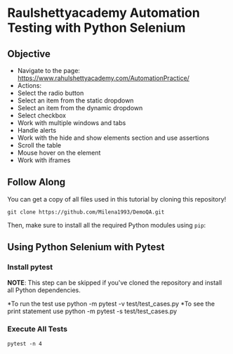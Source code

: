 # Raulshettyacademy Automation  Testing with Python Selenium

## Objective

   *  Navigate to the page: https://www.rahulshettyacademy.com/AutomationPractice/
   *  Actions:
   *  Select the radio button
   *  Select an item from the static dropdown
   *  Select an item from the dynamic dropdown
   *  Select checkbox
   *  Work with multiple windows and tabs
   *  Handle alerts
   *  Work with the hide and show elements section and use assertions
   *  Scroll the table
   *  Mouse hover on the element
   *  Work with iframes

## Follow Along

You can get a copy of all files used in this tutorial by cloning this repository!

```shell
git clone https://github.com/Milena1993/DemoQA.git
```

Then, make sure to install all the required Python modules using `pip`:

## Using Python Selenium with Pytest
### Install pytest

**NOTE**: This step can be skipped if you've cloned the repository and install all Python dependencies.

*To run the test use python -m pytest -v test/test_cases.py
*To see the print statement use python -m pytest -s test/test_cases.py

### Execute All Tests

```shell
pytest -n 4 
```


